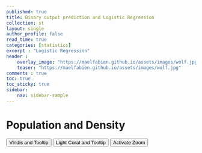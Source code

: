 ```yaml
---
published: true
title: Binary output prediction and Logistic Regression
collection: st
layout: single
author_profile: false
read_time: true
categories: [statistics]
excerpt : "Logistic Regression"
header :
    overlay_image: "https://maelfabien.github.io/assets/images/wolf.jpg"
    teaser: "https://maelfabien.github.io/assets/images/wolf.jpg"
comments : true
toc: true
toc_sticky: true
sidebar:
    nav: sidebar-sample
---
```


<html>
<head>
<meta charset="utf-8">
<script type="text/javascript" src="/assets/js/d3/d3.js"></script>
<link rel="stylesheet" type="text/css" href="/assets/css/style.css">
</head>

<body>

<h1> Population and Density </h1>

<button type="radio" onclick="upt_cht('True')" id="test" name="check" value="True" checked>Viridis and Tooltip</button>
<button type="radio" onclick="changeColor('lightcoral')" id="col" name="col_check">Light Coral and Tooltip</button>
<button type="radio" onclick="upt_cht('False')" id="test" name="check" value="False">Activate Zoom</button>

<br>
<br>
<br>


<script type="text/javascript" src="/assets/js/hello-france.js"></script>

</body>

</html>
